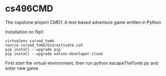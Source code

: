 # cs496CMD
The capstone project CMD1. A text-based adventure game written in Python

Installation on flip1:
```
virtualenv cursed_tomb
source cursed_tomb/bin/activate.csh
pip install --upgrade pip
pip install --upgrade watson-developer-cloud
```

First start the virtual environment, then run python escapeTheTomb.py and enter new game

